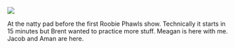 ![](2021-01-27/d087c415ebcda3e66fbb200953af8c4a.jpeg)

At the natty pad before the first Roobie Phawls show. Technically it starts in 15 minutes but Brent wanted to practice more stuff. Meagan is here with me. Jacob and Aman are here.